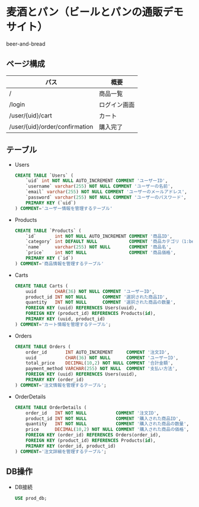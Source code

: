 # 麦酒とパン（ビールとパンの通販デモサイト）
beer-and-bread

## ページ構成
| パス                               | 概要       |
| ---                               | ---        |
| /                                 | 商品一覧    |
| /login                            | ログイン画面 |
| /user/{uid}/cart                 | カート      |
| /user/{uid}/order/confirmation   | 購入完了     |

## テーブル
* Users
    ```sql
    CREATE TABLE `Users` (
        `uid` int NOT NULL AUTO_INCREMENT COMMENT 'ユーザーID',
        `username` varchar(255) NOT NULL COMMENT 'ユーザーの名前',
        `email` varchar(255) NOT NULL COMMENT 'ユーザーのメールアドレス',
        `password` varchar(255) NOT NULL COMMENT 'ユーザーのパスワード',
        PRIMARY KEY (`uid`)
    ) COMMENT='ユーザー情報を管理するテーブル'
    ```

* Products
    ```sql
    CREATE TABLE `Products` (
        `id`       int NOT NULL AUTO_INCREMENT COMMENT '商品ID',
        `category` int DEFAULT NULL            COMMENT '商品カテゴリ（1:beer,2:bread）',
        `name`     varchar(255) NOT NULL       COMMENT '商品名',
        `price`    int NOT NULL                COMMENT '商品価格',
        PRIMARY KEY (`id`)
    ) COMMENT='商品情報を管理するテーブル' 
    ```

* Carts
    ```sql
    CREATE TABLE Carts (
        uuid       CHAR(36) NOT NULL COMMENT 'ユーザーID',
        product_id INT NOT NULL      COMMENT '選択された商品ID',
        quantity   INT NOT NULL      COMMENT '選択された商品の数量',
        FOREIGN KEY (uuid) REFERENCES Users(uuid),
        FOREIGN KEY (product_id) REFERENCES Products(id),
        PRIMARY KEY (uuid, product_id)
    ) COMMENT='カート情報を管理するテーブル';
    ```

* Orders
    ```sql
    CREATE TABLE Orders (
        order_id       INT AUTO_INCREMENT     COMMENT '注文ID',
        uuid           CHAR(36) NOT NULL      COMMENT 'ユーザーID',
        total_price    DECIMAL(10,2) NOT NULL COMMENT '合計金額',
        payment_method VARCHAR(255) NOT NULL  COMMENT '支払い方法',
        FOREIGN KEY (uuid) REFERENCES Users(uuid),
        PRIMARY KEY (order_id)
    ) COMMENT='注文情報を管理するテーブル';
    ```

* OrderDetails
    ```sql
    CREATE TABLE OrderDetails (
        order_id   INT NOT NULL           COMMENT '注文ID',
        product_id INT NOT NULL           COMMENT '購入された商品ID',
        quantity   INT NOT NULL           COMMENT '購入された商品の数量',
        price      DECIMAL(10,2) NOT NULL COMMENT '購入された商品の価格',
        FOREIGN KEY (order_id) REFERENCES Orders(order_id),
        FOREIGN KEY (product_id) REFERENCES Products(id),
        PRIMARY KEY (order_id, product_id)
    ) COMMENT='注文詳細を管理するテーブル';
    ```
## DB操作
* DB接続
    ```sql
    USE prod_db;
    ```